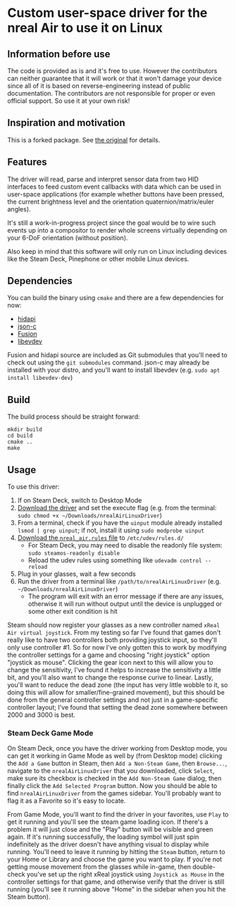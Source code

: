 # Custom user-space driver for the nreal Air to use it on Linux

## Information before use

The code is provided as is and it's free to use. However the contributors can neither guarantee that 
it will work or that it won't damage your device since all of it is based on reverse-engineering 
instead of public documentation. The contributors are not responsible for proper or even official 
support. So use it at your own risk!

## Inspiration and motivation

This is a forked package. See [the original](https://gitlab.com/TheJackiMonster/nrealAirLinuxDriver) for details. 

## Features

The driver will read, parse and interpret sensor data from two HID interfaces to feed custom event 
callbacks with data which can be used in user-space applications (for example whether buttons have 
been pressed, the current brightness level and the orientation quaternion/matrix/euler angles).

It's still a work-in-progress project since the goal would be to wire such events up into a 
compositor to render whole screens virtually depending on your 6-DoF orientation (without position).

Also keep in mind that this software will only run on Linux including devices like the Steam Deck, 
Pinephone or other mobile Linux devices.

## Dependencies

You can build the binary using `cmake` and there are a few dependencies for now:
 - [hidapi](https://github.com/libusb/hidapi)
 - [json-c](https://github.com/json-c/json-c/)
 - [Fusion](https://github.com/xioTechnologies/Fusion)
 - [libevdev](https://gitlab.freedesktop.org/libevdev/libevdev)

Fusion and hidapi source are included as Git submodules that you'll need to check out using the `git submodules` command. json-c may already be installed with your distro, and you'll want to install libevdev (e.g. `sudo apt install libevdev-dev`)

## Build

The build process should be straight forward:

```
mkdir build
cd build
cmake ..
make
```

## Usage

To use this driver:
1. If on Steam Deck, switch to Desktop Mode
2. [Download the driver](https://github.com/wheaney/xrealAirLinuxDriver/releases/latest/download/nrealAirLinuxDriver) and set the execute flag (e.g. from the terminal: `sudo chmod +x ~/Downloads/nrealAirLinuxDriver`)
3. From a terminal, check if you have the `uinput` module already installed `lsmod | grep uinput`; if not, install it using `sudo modprobe uinput`
4. [Download the `nreal_air.rules` file](https://github.com/wheaney/xrealAirLinuxDriver/blob/main/udev/nreal_air.rules) to `/etc/udev/rules.d/`
   * For Steam Deck, you may need to disable the readonly file system: `sudo steamos-readonly disable`
   * Reload the udev rules using something like `udevadm control --reload`
5. Plug in your glasses, wait a few seconds
6. Run the driver from a terminal like `/path/to/nrealAirLinuxDriver` (e.g. `~/Downloads/nrealAirLinuxDriver`)
   * The program will exit with an error message if there are any issues, otherwise it will run without output until the device is unplugged or some other exit condition is hit
  
Steam should now register your glasses as a new controller named `xReal Air virtual joystick`. From my testing so far I've found that games don't really like to have two controllers both providing joystick input, so they'll only use controller #1. So for now I've only gotten this to work by modifying the controller settings for a game and choosing "right joystick" option "joystick as mouse". Clicking the gear icon next to this will allow you to change the sensitivity, I've found it helps to increase the sensitivity a little bit, and you'll also want to change the response curive to linear. Lastly, you'll want to reduce the dead zone (the input has very little wobble to it, so doing this will allow for smaller/fine-grained movement), but this should be done from the general controller settings and not just in a game-specific controller layout; I've found that setting the dead zone somewhere between 2000 and 3000 is best.

### Steam Deck Game Mode

On Steam Deck, once you have the driver working from Desktop mode, you can get it working in Game Mode as well by (from Desktop mode) clicking the `Add a Game` button in Steam, then `Add a Non-Steam Game`, then `Browse...`, navigate to the `nrealAirLinuxDriver` that you downloaded, click `Select`, make sure its checkbox is checked in the `Add Non-Steam Game` dialog, then finally click the `Add Selected Program` button. Now you should be able to find `nrealAirLinuxDriver` from the games sidebar. You'll probably want to flag it as a Favorite so it's easy to locate. 

From Game Mode, you'll want to find the driver in your favorites, use `Play` to get it running and you'll see the steam game loading icon. If there's a problem it will just close and the "Play" button will be visible and green again. If it's running successfully, the loading symbol will just spin indefinitely as the driver doesn't have anything visual to display while running. You'll need to leave it running by hitting the `Steam` button, return to your Home or Library and choose the game you want to play. If you're not getting mouse movement from the glasses while in-game, then double-check you've set up the right xReal joystick using `Joystick as Mouse` in the controller settings for that game, and otherwise verify that the driver is still running (you'll see it running above "Home" in the sidebar when you hit the Steam button).
